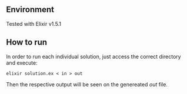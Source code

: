 ## Environment

Tested with Elixir v1.5.1

## How to run

In order to run each individual solution, just access the correct directory and execute:

```
elixir solution.ex < in > out
```

Then the respective output will be seen on the genereated _out_ file.
